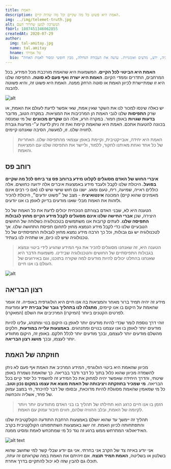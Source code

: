 ```yaml
---
title: האמת
description: האמת היא פשוט כל מה שקיים וכל מה שהיה קיים.
img: ../img/telemet-truth.jpg
alt: המערכה למען שחרור העם
fbUrl: 1807451346062855
createdAt: 2020-07-29
author:
  img: tal-amitay.jpg
  name: tal.amitay
  hname: טל אמיתי
  bio: "וולונטריסט ערני, איש טכנולוגיה, ידע, מדעים ואומנויות. עושה את העבודה הגדולה, מבין חופשי ומסור לאמת האחת."
---
```

**האמת היא הביטוי לכל הקיים.** המשמעות היא שהאמת מורכבת מכל המידע, בכל המרחבים, התדרים וממדי הקיום. **האמת היא ישרה ואף פעם לא סוטה.** התפיסה שלנו היא זו שמתיישרת לכיוון האמת או סוטה הרחק ממנה. האמת היא פשוט זה, והיא פשוטה להבנה.

![alt][img1]

יש כאלה שינסו למכור לנו את השקר שאין אמת, שאי אפשר לדעת לעולם את האמת, או שרק **התפיסות** שלנו לגבי האמת הן המרכיבות את המציאות. במקרה הטוב, מדובר **בדעות שגויות** באופן חמור. במקרה הרע, אלה הם **שקרים מכוונים** של מי שמנסה בכוונה להטעות אתכם. האמת היא שהאמת קיימת ואת זה ניתן לדעת ע״י מודעות גוברת לחוויה שלנו. זו, למעשה, הסיבה שאנחנו קיימים.

> האמת היא יחידה, אובייקטיבית, וקיימת באופן עצמאי מהתפיסה שלנו. האחריות של כל אחד ואחת מאיתנו לחקור, ללמוד, וליישר את התפיסה שלנו עם המציאות והאמת. 

## רוחב פס
**איברי החוש של האדם מסוגלים לקלוט מידע ברוחב פס צר ביחס לכל מה שקיים בפועל.** היכולת שלנו לקבל ולעבד מידע באמצעות איברים אלה ידועה כחושים. אלה כוללים ראייה, שמיעה, ריח, טעם ומגע. ישנו גם חוש שישי שיש לנו (אם כי רבים אינם מאמינים שהוא קיים) המכונה **אינטואיציה** - מצב של ״פשוט יודעים״, היכולת להכיר ולזהות את האמת מבלי שאנו מודעים בדיוק לאופן בו אנו יודעים.

הטענה היא לא, שבני האדם בצורתם הנוכחית יכולים לדעת את כל האמת של כל היצירה, שכן **אברי החישה שלנו אינם מסוגלים לקבל מידע הקיים מחוץ לגבולות התפיסה שלנו**. לעתים קרובות אנו משתמשים בטכנולוגיה כשלוחה של החושים הטבעיים שלנו כדי לקבל מידע הנמצא מחוץ לתחום תפיסת התחושה שלנו. אך לטכנולוגיה יש גם גבולות, וכל כך הרבה מידע נמצא מחוץ לגבולות התפיסתיים של כל טכנולוגיה שיש לנו כיום, או שתהיה לנו בעתיד.

> הטענה היא, זה שאנחנו מסוגלים להכיר את גוף המידע שהגיע לידי ביטוי ונמצא בגבולות התפיסתיים של החושים והטכנולוגיה שבידינו. משמעות הדבר היא שאנחנו בהחלט יכולים להיות מודעים למה שקורה בתוכנו, וגם באירועים של העולם בו אנו חיים.

![alt][img2]

## רצון הבריאה

מידע זה יהיה תמיד ברור מאחר והמציאות בה אנו חיים היא הולוגרפית באופייה. זה אומר שהאמת על היקום בו אנו קיימים, **מתגלה לנו בתהליך גובר של צבירת ידע** ומודעות לפרטים הקטנים ביותר (המיקרו) המרכיבים את השלם (המאקרו).

זוהי דרך נוספת לומר שכדי להיות מודעים יותר לאופן בו היקום בנוי ומתנהג, עלינו להיות מודעים יותר לאופן בו אנו עצמנו בנויים ומתנהגים. **באמצעות עלייה במודעות**, חלקים מהשלם מודעים יותר לעצמם, ובכך מודעים יותר לכלל חלקם. באופן זה, היקום מתוודע יותר לעצמו, ובכך **מושג רצון הבריאה**.

## חוזקתה של האמת
מכיוון שהאמת היא ביטוי הולוגרפי, המידע המרכיב את האמת אף פעם לא ניתן להשמדה מכיוון שהוא כלול בתוך כל דבר ודבר בבריאה. כך שהאמת נשמרת באופן שיטתי, והדרך היחידה שאפשר יהיה למחוק את כל המידע זה להשמיד כל יסוד קיים בכל הבריאה. **מי שמכיר בחוזקתה ויציבותה של האמת מוצא את עצמו במקום נכון וטוב.** כל מי שמאמין שהאמת מסוגלת להיות מדוכאת, ובסופו של דבר להיכחד, חי במצב עמוק של פחד, אשליה והכחשה. 

> הזמן בו אנו חיים כרגע הוא תחילתו של תהליך בו בני האדם מתוודעים יותר ויותר לקיומה של האמת, ובלב ההוויה שלהם, חווים חיבור עמוק עם האמת.

תהליך זה יימשך עד שהוא יושלם באמצעות הרחבת התודעה הקולקטיבית שלנו והתפתחותה לכיוון האמת. זה יושג באמצעות השתתפותנו הקולקטיבית בקרב האידיאולוגי המתרחש ממש ברגע זה נגד כל מי שמתכחש לאמת ומסיט ממנה. 

![alt text][img3]

אני יודע באיזה צד של הקרב אני בחרתי. אני גם יודע שבלי קשר למי שחושב שהוא בשלטון או בשליטה, **האמת תמיד תנצח**. אם זיהיתם את האמת במה שקראתם זה עתה, תוכלו גם להבין שזה לא יכול להתקיים בדרך אחרת.

[img1]: ../img/telemet-truth-q-blake-he.jpg "לעולם לא ניתן לאמר את האמת בכדי להבין אותה ולא להאמין בה."
[img2]: ../img/telemet-truth-q-art-he.jpg "כל אמת עוברת שלושה שלבים לפני שמכירים בה. ראשית, מגכחים אותה. שנית, מתנגדים לה. שלישית, היא מתקבלת כמובנת מאליו."
[img3]: ../img/telemet-truth-q-orwell-he.jpg "בזמנים של הונאה עולמית אמירת האמת הופכת להיות מעשה מהפכני"
